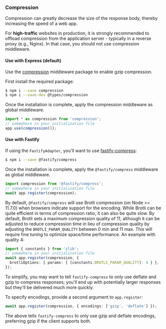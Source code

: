 ### Compression

Compression can greatly decrease the size of the response body, thereby increasing the speed of a web app.

For **high-traffic** websites in production, it is strongly recommended to offload compression from the application server - typically in a reverse proxy (e.g., Nginx). In that case, you should not use compression middleware.

#### Use with Express (default)

Use the [compression](https://github.com/expressjs/compression) middleware package to enable gzip compression.

First install the required package:

```bash
$ npm i --save compression
$ npm i --save-dev @types/compression
```

Once the installation is complete, apply the compression middleware as global middleware.

```typescript
import * as compression from 'compression';
// somewhere in your initialization file
app.use(compression());
```

#### Use with Fastify

If using the `FastifyAdapter`, you'll want to use [fastify-compress](https://github.com/fastify/fastify-compress):

```bash
$ npm i --save @fastify/compress
```

Once the installation is complete, apply the `@fastify/compress` middleware as global middleware.

```typescript
import compression from '@fastify/compress';
// somewhere in your initialization file
await app.register(compression);
```

By default, `@fastify/compress` will use Brotli compression (on Node >= 11.7.0) when browsers indicate support for the encoding. While Brotli can be quite efficient in terms of compression ratio, it can also be quite slow. By default, Brotli sets a maximum compression quality of 11, although it can be adjusted to reduce compression time in lieu of compression quality by adjusting the `BROTLI_PARAM_QUALITY` between 0 min and 11 max. This will require fine tuning to optimize space/time performance. An example with quality 4:

```typescript
import { constants } from 'zlib';
// somewhere in your initialization file
await app.register(compression, {
  brotliOptions: { params: { [constants.BROTLI_PARAM_QUALITY]: 4 } },
});
```

To simplify, you may want to tell `fastify-compress` to only use deflate and gzip to compress responses; you'll end up with potentially larger responses but they'll be delivered much more quickly.

To specify encodings, provide a second argument to `app.register`:

```typescript
await app.register(compression, { encodings: ['gzip', 'deflate'] });
```

The above tells `fastify-compress` to only use gzip and deflate encodings, preferring gzip if the client supports both.
